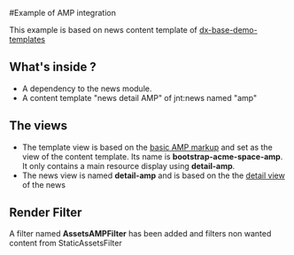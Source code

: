 #Example of AMP integration 

This example is based on news content template of [dx-base-demo-templates](https://github.com/Jahia/dx-base-demo-templates)

## What's inside ? 
- A dependency to the news module.
- A content template "news detail AMP" of jnt:news named "amp"

## The views
- The template view is based on the [basic AMP markup](https://www.ampproject.org/docs/get_started/create/basic_markup) and set as the view of the content 
template. Its name is **bootstrap-acme-space-amp**. It only contains a main resource display using **detail-amp**.
- The news view is named **detail-amp** and is based on the the 
[detail view](https://github.com/Jahia/bootstrap-acme-space-templates/blob/master/src/main/resources/jnt_news/html/news.detail.jsp)
 of the news 
 ## Render Filter
 A filter named **AssetsAMPFilter** has been added and filters non wanted content from StaticAssetsFilter